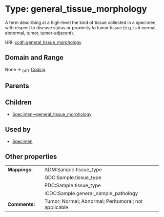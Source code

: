 
# Type: general_tissue_morphology


A term describing at a high-level the kind of tissue collected in a specimen, with respect to disease status or proximity to tumor tissue (e.g. is it normal, abnormal, tumor, tumor-adjacent).

URI: [ccdh:general_tissue_morphology](https://ccdh.example.org/ccdh/general_tissue_morphology)


## Domain and Range

None ->  <sub>OPT</sub> [Coding](Coding.md)

## Parents


## Children

 *  [Specimen➞general_tissue_morphology](Specimen_general_tissue_morphology.md)

## Used by

 * [Specimen](Specimen.md)

## Other properties

|  |  |  |
| --- | --- | --- |
| **Mappings:** | | ADM:Sample.tissue_type |
|  | | GDC:Sample.tissue_type |
|  | | PDC:Sample.tissue_type |
|  | | ICDC:Sample.general_sample_pathology |
| **Comments:** | | Tumor;  Normal;  Abnormal;  Peritumoral; not applicable |

